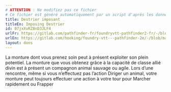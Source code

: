 ```yaml
---
# ATTENTION : Ne modifiez pas ce fichier
# Ce fichier est généré automatiquement par un script d'après les données du module Foundry VTT officiel et de sa traduction
title: Destrier imposant
titleEn: Imposing Destrier
id: 07jxXvRZ8nD3JLF4
urlFr: https://gitlab.com/pathfinder-fr/foundryvtt-pathfinder2-fr/-/blob/master/data/feats/07jxXvRZ8nD3JLF4.htm
urlEn: https://gitlab.com/hooking/foundry-vtt---pathfinder-2e/-/blob/master/packs/data/feats.db/imposing-destrier.json
layout: dons
---
```

La monture dont vous prenez soin peut à présent exploiter son plein potentiel. La monture que vous obtenez grâce à la capacité de classe allié divin est à présent un compagnon animal sauvage ou agile. Lors d’une rencontre, même si vous n’effectuez pas l’action Diriger un animal, votre monture peut toujours effectuer une action à votre tour pour Marcher rapidement ou Frapper
